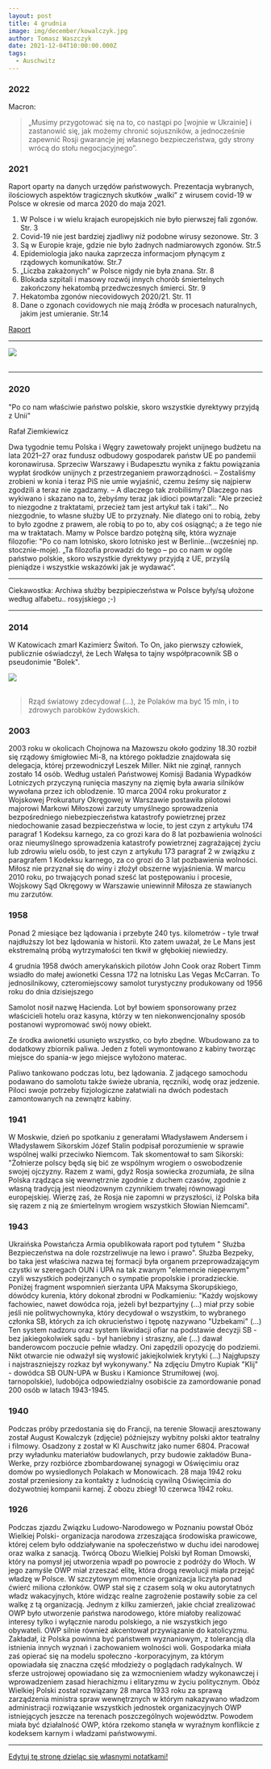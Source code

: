 ```yaml
---
layout: post
title: 4 grudnia
image: img/december/kowalczyk.jpg
author: Tomasz Waszczyk
date: 2021-12-04T10:00:00.000Z
tags:
  - Auschwitz
---
```


### 2022

Macron:

> „Musimy przygotować się na to, co nastąpi po [wojnie w Ukrainie] i zastanowić się, jak możemy chronić sojuszników, a jednocześnie zapewnić Rosji gwarancje jej własnego bezpieczeństwa, gdy strony wrócą do stołu negocjacyjnego”.

### 2021

Raport oparty na danych urzędów państwowych. Prezentacja wybranych, ilościowych aspektów tragicznych skutków „walki” z wirusem covid-19 w Polsce w okresie od marca 2020 do maja 2021.

1. W Polsce i w wielu krajach europejskich nie było pierwszej fali zgonów. Str. 3
2. Covid-19 nie jest bardziej zjadliwy niż podobne wirusy sezonowe. Str. 3
3. Są w Europie kraje, gdzie nie było żadnych nadmiarowych zgonów. Str.5
4. Epidemiologia jako nauka zaprzecza informacjom płynącym z rządowych komunikatów. Str.7
5. „Liczba zakażonych” w Polsce nigdy nie była znana. Str. 8
6. Blokada szpitali i masowy rozwój innych chorób śmiertelnych zakończony hekatombą przedwczesnych śmierci. Str. 9
7. Hekatomba zgonów niecovidowych 2020/21. Str. 11
8. Dane o zgonach covidowych nie mają źródła w procesach naturalnych, jakim jest umieranie. Str.14

<a href="./documents/december/Prawdziwa_tragedia_narodu_polskiego_2020_2021_walka_z_covid_19_v1.pdf" target="_blank">Raport</a>

---

<img src="./img/december/germany.jpeg"><br><br>

---

### 2020

"Po co nam właściwie państwo polskie, skoro wszystkie dyrektywy przyjdą z Unii"

Rafał Ziemkiewicz

Dwa tygodnie temu Polska i Węgry zawetowały projekt unijnego budżetu na lata 2021–27 oraz fundusz odbudowy gospodarek państw UE po pandemii koronawirusa. Sprzeciw Warszawy i Budapesztu wynika z faktu powiązania wypłat środków unijnych z przestrzeganiem praworządności.
– Zostaliśmy zrobieni w konia i teraz PiS nie umie wyjaśnić, czemu żeśmy się najpierw zgodzili a teraz nie zgadzamy. – A dlaczego tak zrobiliśmy? Dlaczego nas wykiwano i skazano na to, żebyśmy teraz jak idioci powtarzali: "Ale przecież to niezgodne z traktatami, przecież tam jest artykuł tak i taki”...
No niezgodnie, to własne służby UE to przyznały.
Nie dlatego oni to robią, żeby to było zgodne z prawem, ale robią to po to, aby coś osiągnąć; a że tego nie ma w traktatach.
Mamy w Polsce bardzo potężną siłę, która wyznaje filozofie: "Po co nam lotnisko, skoro lotnisko jest w Berlinie...(wcześniej np. stocznie-moje).
„Ta filozofia prowadzi do tego – po co nam w ogóle państwo polskie, skoro wszystkie dyrektywy przyjdą z UE, przyślą pieniądze i wszystkie wskazówki jak je wydawać”.

---

Ciekawostka: Archiwa służby bezpipieczeństwa w Polsce były/są ułożone według alfabetu.. rosyjskiego ;-)

---

### 2014

W Katowicach zmarł Kazimierz Świtoń. To On, jako pierwszy człowiek, publicznie oświadczył, że Lech Wałęsa to tajny współpracownik SB o pseudonimie "Bolek".

<img src="./img/december/switon.jpeg"><br><br>

> Rząd światowy zdecydował (…), że Polaków ma być 15 mln, i to zdrowych parobków żydowskich.

### 2003

2003 roku w okolicach Chojnowa na Mazowszu około godziny 18.30 rozbił się rządowy śmigłowiec Mi-8, na którego pokładzie znajdowała się delegacja, której przewodniczył Leszek Miller. Nikt nie zginął, rannych zostało 14 osób.
Według ustaleń Państwowej Komisji Badania Wypadków Lotniczych przyczyną runięcia maszyny na zięmię była awaria silników wywołana przez ich oblodzenie.
10 marca 2004 roku prokurator z
Wojskowej Prokuratury Okręgowej w Warszawie postawiła pilotowi majorowi Markowi Miłoszowi zarzuty umyślnego sprowadzenia bezpośredniego niebezpieczeństwa katastrofy powietrznej przez niedochowanie zasad bezpieczeństwa w locie, to jest czyn z artykułu 174 paragraf 1 Kodeksu karnego, za co grozi kara do 8 lat pozbawienia wolności oraz nieumyślnego sprowadzenia katastrofy powietrznej zagrażającej życiu lub zdrowiu wielu osób, to jest czyn z artykułu 173 paragraf 2 w związku z paragrafem 1 Kodeksu karnego, za co grozi do 3 lat pozbawienia wolności.
Miłosz nie przyznał się do winy i złożył obszerne wyjaśnienia. W marcu 2010 roku, po trwających ponad sześć lat postępowaniu i procesie, Wojskowy Sąd Okręgowy w Warszawie uniewinnił Miłosza ze stawianych mu zarzutów.

### 1958

Ponad 2 miesiące bez lądowania i przebyte 240 tys. kilometrów - tyle trwał najdłuższy lot bez lądowania w historii. Kto zatem uważał, że Le Mans jest ekstremalną próbą wytrzymałości ten tkwił w głębokiej niewiedzy.

4 grudnia 1958 dwóch amerykańskich pilotów John Cook oraz Robert Timm wsiadło do małej awionetki Cessna 172 na lotnisku Las Vegas McCarran. To jednosilnikowy, czteromiejscowy samolot turystyczny produkowany od 1956 roku do dnia dzisiejszego

Samolot nosił nazwę Hacienda. Lot był bowiem sponsorowany przez właścicieli hotelu oraz kasyna, którzy w ten niekonwencjonalny sposób postanowi wypromować swój nowy obiekt.

Ze środka awionetki usunięto wszystko, co było zbędne. Wbudowano za to dodatkowy zbiornik paliwa. Jeden z foteli wymontowano z kabiny tworząc miejsce do spania-w jego miejsce wyłożono materac.

Paliwo tankowano podczas lotu, bez lądowania. Z jadącego samochodu podawano do samolotu także świeże ubrania, ręczniki, wodę oraz jedzenie. Piloci swoje potrzeby fizjologiczne załatwiali na dwóch podestach zamontowanych na zewnątrz kabiny.

### 1941

W Moskwie, dzień po spotkaniu z generałami Władysławem Andersem i Władysławem Sikorskim Józef Stalin podpisał porozumienie w sprawie wspólnej walki przeciwko Niemcom.
Tak skomentował to sam Sikorski:
"Żołnierze polscy będą się bić ze wspólnym wrogiem o oswobodzenie swojej ojczyzny. Razem z wami, gdyż Rosja sowiecka zrozumiała, że silna Polska rządząca się wewnętrznie zgodnie z duchem czasów, zgodnie z własną tradycją jest nieodzownym czynnikiem trwałej równowagi europejskiej. Wierzę zaś, że Rosja nie zapomni w przyszłości, iż Polska biła się razem z nią ze śmiertelnym wrogiem wszystkich Słowian Niemcami".

### 1943

Ukraińska Powstańcza Armia opublikowała raport pod tytułem " Służba Bezpieczeństwa na dole rozstrzeliwuje na lewo i prawo".
Służba Bezpeky, bo taka jest właściwa nazwa tej formacji była organem przeprowadzającym czystki w szeregach OUN i UPA na tak zwanym "elemencie niepewnym" czyli wszystkich podejrzanych o sympatie propolskie i proradzieckie.
Poniżej fragment wspomnień sierżanta UPA Maksyma Skorupśkiego, dówódcy kurenia, który dokonał zbrodni w Podkamieniu:
"Każdy wojskowy fachowiec, nawet dowódca roja, jeżeli był bezpartyjny (...) miał przy sobie jeśli nie politwychownyka, który decydował o wszystkim, to wybranego członka SB, których za ich okrucieństwo i tępotę nazywano "Uzbekami" (...) Ten system nadzoru oraz system likwidacji ofiar na podstawie decyzji SB - bez jakiegokolwiek sądu - był haniebny i straszny, ale (...) dawał banderowcom poczucie pełnie władzy. Oni zapędzili opozycję do podziemi. Nikt otwarcie nie odważył się wysłowić jakiejkolwiek krytyki (...) Najgłupszy i najstraszniejszy rozkaz był wykonywany."
Na zdjęciu Dmytro Kupiak "Klij" - dowódca SB OUN-UPA w Busku i Kamionce Strumiłowej (woj. tarnopolskie), ludobójca odpowiedzialny osobiście za zamordowanie ponad 200 osób w latach 1943-1945.

### 1940

Podczas próby przedostania się do Francji, na terenie Słowacji aresztowany został August Kowalczyk (zdjęcie) późniejszy wybitny polski aktor teatralny i filmowy. Osadzony z został w Kl Auschwitz jako numer 6804. Pracował przy wyładunku materiałów budowlanych, przy budowie zakładów Buna-Werke, przy rozbiórce zbombardowanej synagogi w Oświęcimiu oraz domów po wysiedlonych Polakach w Monowicach. 28 maja 1942 roku został przeniesiony za kontakty z ludnością cywilną Oświęcimia do dożywotniej kompanii karnej. Z obozu zbiegł 10 czerwca 1942 roku.

### 1926

Podczas zjazdu Związku Ludowo-Narodowego w Poznaniu powstał Obóz Wielkiej Polski- organizacja narodowa zrzeszająca środowiska prawicowe, której celem było oddziaływanie na społeczeństwo w duchu idei narodowej oraz walka z sanacją.
Twórcą Obozu Wielkiej Polski był Roman Dmowski, który na pomysł jej utworzenia wpadł po powrocie z podróży do Włoch. W jego zamyśle OWP miał zrzeszać elitę, która drogą rewolucji miała przejąć władzę w Polsce.
W szczytowym momencie organizacja liczyła ponad ćwierć miliona członków. OWP stał się z czasem solą w oku autorytatnych władz wakacyjnych, które widząc realne zagrożenie postawiły sobie za cel walkę z tą organizacją.
Jednym z kilku zamierzeń, jakie chciał zrealizować OWP było utworzenie państwa narodowego, które miałoby realizować interesy tylko i wyłącznie narodu polskiego, a nie wszystkich jego obywateli. OWP silnie również akcentował przywiązanie do katolicyzmu. Zakładał, iż Polska powinna być państwem wyznaniowym, z tolerancją dla istnienia innych wyznań i zachowaniem wolności woli. Gospodarka miała zaś opierać się na modelu społeczno -korporacyjnym, za którym opowiadała się znaczna część młodzieży o poglądach radykalnych. W sferze ustrojowej opowiadano się za wzmocnieniem władzy wykonawczej i wprowadzeniem zasad hierachizmu i elitaryzmu w życiu politycznym.
Obóz Wielkiej Polski został rozwiązany 28 marca 1933 roku za sprawą zarządzenia ministra spraw wewnętrznych w którym nakazywano władzom administracji rozwiązanie wszystkich jednostek organizacyjnych OWP istniejących jeszcze na terenach poszczególnych województw. Powodem miała być działalność OWP, która rzekomo stanęła w wyraźnym konflikcie z kodeksem karnym i władzami państwowymi.

---

<a href="https://github.com/TomaszWaszczyk/historia.waszczyk.com/edit/master/src/content/december-4.md" target="_blank">Edytuj tę stronę dzieląc się własnymi notatkami!</a>

